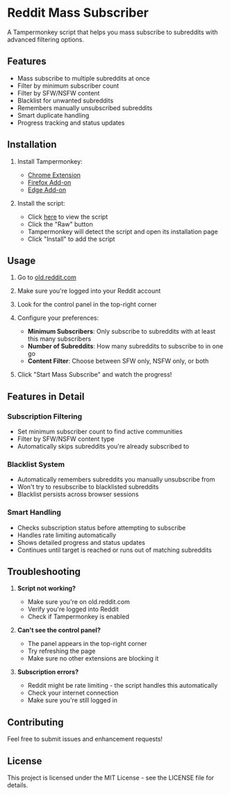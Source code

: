 # Reddit Mass Subscriber

A Tampermonkey script that helps you mass subscribe to subreddits with advanced filtering options.

## Features

- Mass subscribe to multiple subreddits at once
- Filter by minimum subscriber count
- Filter by SFW/NSFW content
- Blacklist for unwanted subreddits
- Remembers manually unsubscribed subreddits
- Smart duplicate handling
- Progress tracking and status updates

## Installation

1. Install Tampermonkey:
   - [Chrome Extension](https://chrome.google.com/webstore/detail/tampermonkey/dhdgffkkebhmkfjojejmpbldmpobfkfo)
   - [Firefox Add-on](https://addons.mozilla.org/en-US/firefox/addon/tampermonkey/)
   - [Edge Add-on](https://microsoftedge.microsoft.com/addons/detail/tampermonkey/iikmkjmpaadaobahmlepeloendndfphd)

2. Install the script:
   - Click [here](reddit-mass-subscriber.user.js) to view the script
   - Click the "Raw" button
   - Tampermonkey will detect the script and open its installation page
   - Click "Install" to add the script

## Usage

1. Go to [old.reddit.com](https://old.reddit.com)
2. Make sure you're logged into your Reddit account
3. Look for the control panel in the top-right corner
4. Configure your preferences:
   - **Minimum Subscribers**: Only subscribe to subreddits with at least this many subscribers
   - **Number of Subreddits**: How many subreddits to subscribe to in one go
   - **Content Filter**: Choose between SFW only, NSFW only, or both

5. Click "Start Mass Subscribe" and watch the progress!

## Features in Detail

### Subscription Filtering
- Set minimum subscriber count to find active communities
- Filter by SFW/NSFW content type
- Automatically skips subreddits you're already subscribed to

### Blacklist System
- Automatically remembers subreddits you manually unsubscribe from
- Won't try to resubscribe to blacklisted subreddits
- Blacklist persists across browser sessions

### Smart Handling
- Checks subscription status before attempting to subscribe
- Handles rate limiting automatically
- Shows detailed progress and status updates
- Continues until target is reached or runs out of matching subreddits

## Troubleshooting

1. **Script not working?**
   - Make sure you're on old.reddit.com
   - Verify you're logged into Reddit
   - Check if Tampermonkey is enabled

2. **Can't see the control panel?**
   - The panel appears in the top-right corner
   - Try refreshing the page
   - Make sure no other extensions are blocking it

3. **Subscription errors?**
   - Reddit might be rate limiting - the script handles this automatically
   - Check your internet connection
   - Make sure you're still logged in

## Contributing

Feel free to submit issues and enhancement requests!

## License

This project is licensed under the MIT License - see the LICENSE file for details.